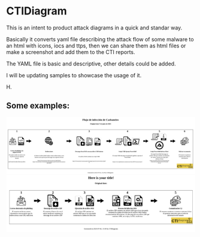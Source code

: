 # CTIDiagram #

This is an intent to product attack diagrams in a quick and standar way.

Basically it converts yaml file describing the attack flow of some malware to an html with icons, iocs and ttps, then we can share them as html files or make a screenshot and add them to the CTI reports.

The YAML file is basic and descriptive, other details could be added.

I will be updating samples to showcase the usage of it.


H.

## Some examples: ##

![Casbaneiro](https://github.com/hugo-glez/ctidiagram/blob/main/results/casbaneiro.png)
![Mekotio](https://github.com/hugo-glez/ctidiagram/blob/main/results/mekotio.png)

